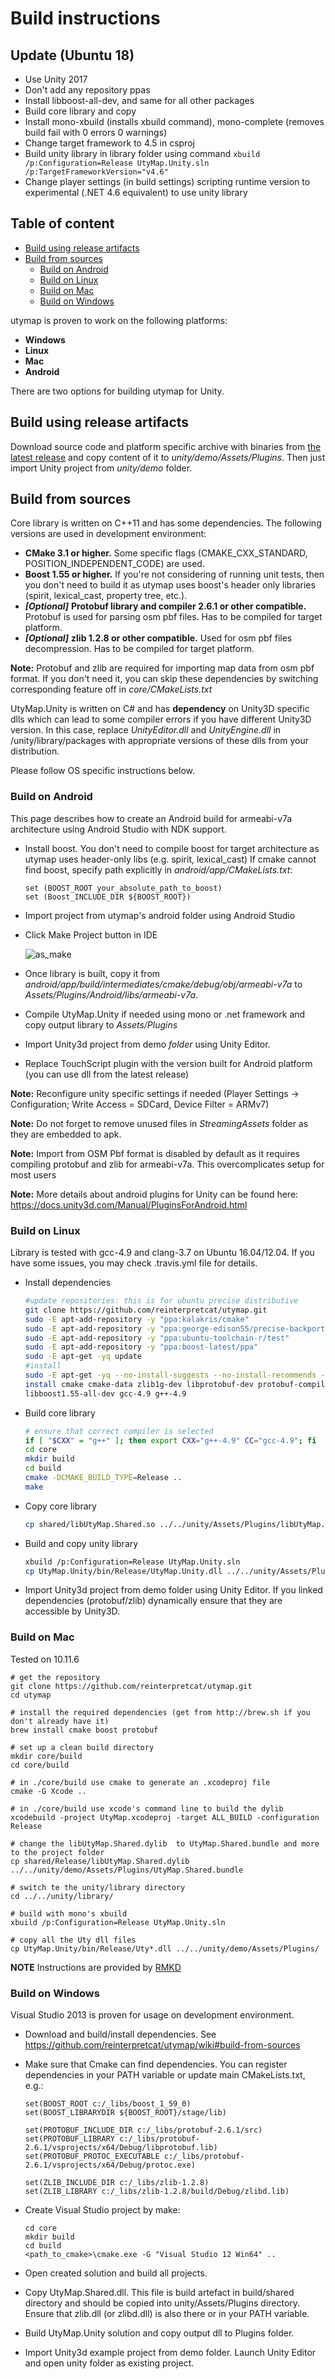 # Build instructions

## Update (Ubuntu 18)

- Use Unity 2017
- Don't add any repository ppas
- Install libboost-all-dev, and same for all other packages
- Build core library and copy
- Install mono-xbuild (installs xbuild command), mono-complete (removes build
  fail with 0 errors 0 warnings)
- Change target framework to 4.5 in csproj
- Build unity library in library folder using command `xbuild /p:Configuration=Release UtyMap.Unity.sln /p:TargetFrameworkVersion="v4.6"`
- Change player settings (in build settings) scripting runtime version to
  experimental (.NET 4.6 equivalent) to use unity library

## Table of content

- [Build using release artifacts](#build-using-release-artifacts)
- [Build from sources](#build-from-sources)
    - [Build on Android](#build-on-android)
    - [Build on Linux](#build-on-linux)
    - [Build on Mac](#build-on-mac)
    - [Build on Windows](#build-on-windows)

utymap is proven to work on the following platforms:
* **Windows**
* **Linux**
* **Mac**
* **Android**

There are two options for building utymap for Unity.

## Build using release artifacts
Download source code and platform specific archive with binaries from [the latest release](https://github.com/reinterpretcat/utymap/releases) and copy content of it to _unity/demo/Assets/Plugins_. Then just import Unity project from _unity/demo_ folder.

## Build from sources
Core library is written on C++11 and has some dependencies. The following versions are used in development environment:
* **CMake 3.1 or higher.** Some specific flags (CMAKE_CXX_STANDARD, POSITION_INDEPENDENT_CODE) are used.
* **Boost 1.55 or higher.** If you're not considering of running unit tests, then you don't need to build it as utymap uses boost's header only libraries (spirit, lexical_cast, property tree, etc.).
* ***[Optional]*** **Protobuf library and compiler 2.6.1 or other compatible.** Protobuf is used for parsing osm pbf files. Has to be compiled for target platform.
* ***[Optional]*** **zlib 1.2.8 or other compatible.** Used for osm pbf files decompression. Has to be compiled for target platform.

**Note:** Protobuf and zlib are required for importing map data from osm pbf format. If you don't need it, you can skip these dependencies by switching corresponding feature off in _core/CMakeLists.txt_

UtyMap.Unity is written on  C# and has <b>dependency</b> on Unity3D specific dlls which can lead to some compiler errors if you have different Unity3D version. In this case, replace _UnityEditor.dll_ and _UnityEngine.dll_ in /unity/library/packages with appropriate versions of these dlls from your distribution. 

Please follow OS specific instructions below.

### Build on Android

This page describes how to create an Android build for armeabi-v7a architecture using Android Studio with NDK support.

*  Install boost. You don't need to compile boost for target architecture as utymap uses header-only libs (e.g. spirit, lexical_cast) If cmake cannot find boost, specify path explicitly in _android/app/CMakeLists.txt_:

    ```
    set (BOOST_ROOT your_absolute_path_to_boost)
    set (Boost_INCLUDE_DIR ${BOOST_ROOT})
    ```

* Import project from utymap's android folder using Android Studio
* Click Make Project button in IDE

    ![as_make](https://user-images.githubusercontent.com/1611077/27253076-2e7477fa-536d-11e7-9947-ec921d93ccf1.PNG)

* Once library is built, copy it from _android/app/build/intermediates/cmake/debug/obj/armeabi-v7a_ to _Assets/Plugins/Android/libs/armeabi-v7a_.
* Compile UtyMap.Unity if needed using mono or .net framework and copy output library to _Assets/Plugins_
* Import Unity3d project from demo _folder_ using Unity Editor.
*  Replace TouchScript plugin with the version built for Android platform (you can use dll from the latest release)


**Note:** Reconfigure unity specific settings if needed (Player Settings -> Configuration; Write Access = SDCard, Device Filter = ARMv7)

**Note:** Do not forget to remove unused files in _StreamingAssets_ folder as they are embedded to apk.

**Note:** Import from OSM Pbf format is disabled by default as it requires compiling protobuf and zlib for armeabi-v7a. This overcomplicates setup for most users

**Note:** More details about android plugins for Unity can be found here: https://docs.unity3d.com/Manual/PluginsForAndroid.html


### Build on Linux

Library is tested with gcc-4.9 and clang-3.7 on Ubuntu 16.04/12.04. If you have some issues, you may check .travis.yml file for details.

* Install dependencies

    ``` bash
    #update repositories: this is for ubuntu precise distributive
    git clone https://github.com/reinterpretcat/utymap.git
    sudo -E apt-add-repository -y "ppa:kalakris/cmake"
    sudo -E apt-add-repository -y "ppa:george-edison55/precise-backports"
    sudo -E apt-add-repository -y "ppa:ubuntu-toolchain-r/test"
    sudo -E apt-add-repository -y "ppa:boost-latest/ppa"
    sudo -E apt-get -yq update
    #install
    sudo -E apt-get -yq --no-install-suggests --no-install-recommends --force-yes
    install cmake cmake-data zlib1g-dev libprotobuf-dev protobuf-compiler
    libboost1.55-all-dev gcc-4.9 g++-4.9
    ```

* Build core library

    ``` bash
    # ensure that correct compiler is selected
    if [ "$CXX" = "g++" ]; then export CXX="g++-4.9" CC="gcc-4.9"; fi
    cd core
    mkdir build
    cd build
    cmake -DCMAKE_BUILD_TYPE=Release ..
    make
    ```

* Copy core library

    ``` bash
    cp shared/libUtyMap.Shared.so ../../unity/Assets/Plugins/libUtyMap.Shared.so

    ```

* Build and copy unity library

    ``` bash
    xbuild /p:Configuration=Release UtyMap.Unity.sln
    cp UtyMap.Unity/bin/Release/UtyMap.Unity.dll ../../unity/Assets/Plugins/
    ```


* Import Unity3d project from demo folder using Unity Editor. If you linked dependencies (protobuf/zlib) dynamically ensure that they are accessible by Unity3D.


### Build on Mac

Tested on 10.11.6

    # get the repository
    git clone https://github.com/reinterpretcat/utymap.git
    cd utymap

    # install the required dependencies (get from http://brew.sh if you don't already have it)
    brew install cmake boost protobuf

    # set up a clean build directory
    mkdir core/build
    cd core/build

    # in ./core/build use cmake to generate an .xcodeproj file
    cmake -G Xcode ..

    # in ./core/build use xcode's command line to build the dylib
    xcodebuild -project UtyMap.xcodeproj -target ALL_BUILD -configuration Release

    # change the libUtyMap.Shared.dylib  to UtyMap.Shared.bundle and more to the project folder
    cp shared/Release/libUtyMap.Shared.dylib ../../unity/demo/Assets/Plugins/UtyMap.Shared.bundle

    # switch te the unity/library directory
    cd ../../unity/library/

    # build with mono's xbuild
    xbuild /p:Configuration=Release UtyMap.Unity.sln

    # copy all the Uty dll files
    cp UtyMap.Unity/bin/Release/Uty*.dll ../../unity/demo/Assets/Plugins/

**NOTE** Instructions are provided by [RMKD](https://github.com/RMKD)

### Build on Windows

Visual Studio 2013 is proven for usage on development environment.

* Download and build/install dependencies.
See https://github.com/reinterpretcat/utymap/wiki#build-from-sources

* Make sure that Cmake can find dependencies.
You can register dependencies in your PATH variable or update main CMakeLists.txt, e.g.:

    ```
    set(BOOST_ROOT c:/_libs/boost_1_59_0)
    set(BOOST_LIBRARYDIR ${BOOST_ROOT}/stage/lib)

    set(PROTOBUF_INCLUDE_DIR c:/_libs/protobuf-2.6.1/src)
    set(PROTOBUF_LIBRARY c:/_libs/protobuf-2.6.1/vsprojects/x64/Debug/libprotobuf.lib)
    set(PROTOBUF_PROTOC_EXECUTABLE c:/_libs/protobuf-2.6.1/vsprojects/x64/Debug/protoc.exe)

    set(ZLIB_INCLUDE_DIR c:/_libs/zlib-1.2.8)
    set(ZLIB_LIBRARY c:/_libs/zlib-1.2.8/build/Debug/zlibd.lib)

    ```

* Create Visual Studio project by make:

    ``` shell
    cd core
    mkdir build
    cd build
    <path_to_cmake>\cmake.exe -G "Visual Studio 12 Win64" ..
    ```

* Open created solution and build all projects.

* Copy UtyMap.Shared.dll. This file is build artefact in build/shared directory and should be copied into unity/Assets/Plugins directory. Ensure that zlib.dll (or zlibd.dll) is also there or in your PATH variable.

*  Build UtyMap.Unity solution and copy output dll to Plugins folder.

*  Import Unity3d example project from demo folder.
Launch Unity Editor and open unity folder as existing project.
